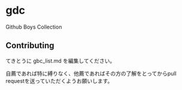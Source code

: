 # gdc

Github Boys Collection

## Contributing

てきとうに gbc_list.md を編集してください。

自薦であれば特に縛りなく、他薦であればその方の了解をとってからpull requestを送っていただくようお願いします。
